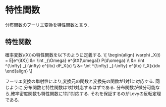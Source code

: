 # 特性関数
分布関数のフーリエ変換を特性関数と言う.

## 特性関数
確率変数\\(X\\)の特性関数を以下のように定義する.
\\[
\begin{align}
\varphi _X(t) = E[e^{itX}] &= \int _{\Omega} e^{itX(\omega)} P(d\omega) \\\\
&= \int ^{\infty} _{-\infty} e^{itx} dF_X(x) \\\\
&= \int ^{\infty} _{-\infty} e^{itx} f_X(x)dx
\end{align}
\\]

フーリエ変換の単射性により,変換元の関数と変換先の関数が1対1に対応する.
同じように,分布関数と特性関数は1対1対応するはずである.
分布関数が微分可能なら,確率密度関数も特性関数に1対1対応する.
それを保証するのがLevyの反転定理である.

